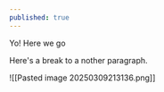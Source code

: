 ```yaml
---
published: true
---
```

Yo!
Here we go

Here's a break to a nother paragraph.

![[Pasted image 20250309213136.png]]